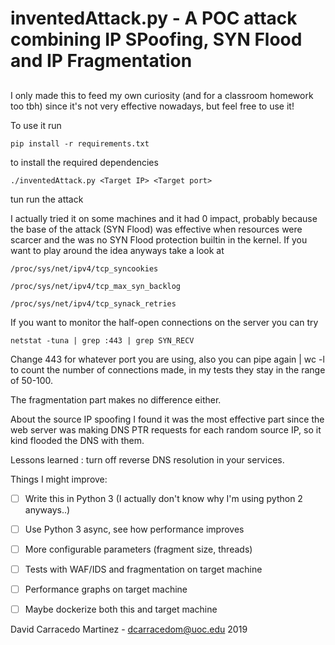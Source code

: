 ###
# inventedAttack.py - A POC attack combining IP SPoofing, SYN Flood and IP Fragmentation
##
I only made this to feed my own curiosity (and for a classroom homework too tbh) since it's not very effective nowadays, but feel free to use it!

To use it run
```
pip install -r requirements.txt 
```
to install the required dependencies
```
./inventedAttack.py <Target IP> <Target port> 
```
tun run the attack

I actually tried it on some machines and it had 0 impact, probably because
the base of the attack (SYN Flood) was effective when resources were scarcer 
and the was no SYN Flood protection builtin in the kernel.
If you want to play around the idea anyways take a look at

```
/proc/sys/net/ipv4/tcp_syncookies

/proc/sys/net/ipv4/tcp_max_syn_backlog

/proc/sys/net/ipv4/tcp_synack_retries
```

If you want to monitor the half-open connections on the server you can try
```
netstat -tuna | grep :443 | grep SYN_RECV
```

Change 443 for whatever port you are using, also you can pipe again | wc -l to count the number of connections made, in my tests they stay in the range of 50-100.

The fragmentation part makes no difference either.

About the source IP spoofing I found it was the most effective part since 
the web server was making DNS PTR requests for each random source IP, so it
kind flooded the DNS with them. 

Lessons learned : turn off reverse DNS resolution in your services. 

Things I might improve:
- [ ] Write this in Python 3 (I actually don't know why I'm using python 2 anyways..)
- [ ] Use Python 3 async, see how performance improves
- [ ] More configurable parameters (fragment size, threads)
- [ ] Tests with WAF/IDS and fragmentation on target machine
- [ ] Performance graphs on target machine
- [ ] Maybe dockerize both this and target machine


David Carracedo Martinez - dcarracedom@uoc.edu 2019

